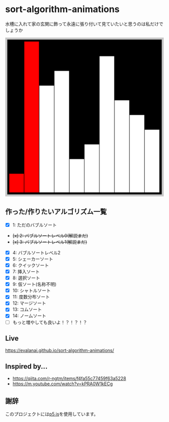 # sort-algorithm-animations
水槽に入れて家の玄関に飾って永遠に張り付いて見ていたいと思うのは私だけでしょうか  

[![animation gif](img/sort-anim-vproto0.gif)](https://evalanai.github.io/sort-algorithm-animations/)


## 作った/作りたいアルゴリズム一覧
- [x] 1: ただのバブルソート
- ~~[x] 2: バブルソートレベル0(解説まだ)~~
- ~~[x] 3: バブルソートレベル1(解説まだ)~~
- [x] 4: バブルソートレベル2
- [x] 5: シェーカーソート
- [x] 6: クイックソート
- [x] 7: 挿入ソート
- [x] 8: 選択ソート
- [x] 9: 仮ソート(名称不明)
- [x] 10: シャトルソート
- [x] 11: 度数分布ソート
- [x] 12: マージソート
- [x] 13: コムソート
- [x] 14: ノームソート
- [ ] もっと増やしても良いよ！？！？！？

## Live
<https://evalanai.github.io/sort-algorithm-animations/>

## Inspired by...
* https://qiita.com/r-ngtm/items/f4fa55c77459f63a5228
* https://m.youtube.com/watch?v=kPRA0W1kECg

## 謝辞
このプロジェクトには[p5.js](https://p5js.org/)を使用しています。  
